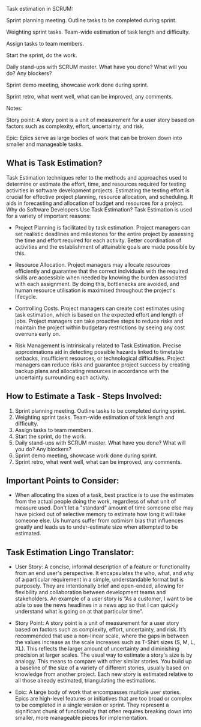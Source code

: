 Task estimation in SCRUM: 

Sprint planning meeting. Outline tasks to be completed during sprint. 

Weighting sprint tasks. Team-wide estimation of task length and difficulty. 

Assign tasks to team members. 

Start the sprint, do the work. 

Daily stand-ups with SCRUM master. What have you done? What will you do? Any blockers? 

Sprint demo meeting, showcase work done during sprint. 

Sprint retro, what went well, what can be improved, any comments. 

  

Notes: 

Story point: A story point is a unit of measurement for a user story based on factors such as complexity, effort, uncertainty, and risk.  

Epic: Epics serve as large bodies of work that can be broken down into smaller and manageable tasks. 

## What is Task Estimation?
Task Estimation techniques refer to the methods and approaches used to determine or estimate the effort, time, and resources required for testing activities in software development projects. Estimating the testing effort is crucial for effective project planning, resource allocation, and scheduling. It aids in forecasting and allocation of budget and resources for a project.
Why do Software Developers Use Task Estimation?
Task Estimation is used for a variety of important reasons:
-	Project Planning is facilitated by task estimation. Project managers can set realistic deadlines and milestones for the entire project by assessing the time and effort required for each activity. Better coordination of activities and the establishment of attainable goals are made possible by this.

-	Resource Allocation. Project managers may allocate resources efficiently and guarantee that the correct individuals with the required skills are accessible when needed by knowing the burden associated with each assignment. By doing this, bottlenecks are avoided, and human resource utilisation is maximised throughout the project's lifecycle.

-	Controlling Costs. Project managers can create cost estimates using task estimation, which is based on the expected effort and length of jobs. Project managers can take proactive steps to reduce risks and maintain the project within budgetary restrictions by seeing any cost overruns early on. 

-	Risk Management is intrinsically related to Task Estimation. Precise approximations aid in detecting possible hazards linked to timetable setbacks, insufficient resources, or technological difficulties. Project managers can reduce risks and guarantee project success by creating backup plans and allocating resources in accordance with the uncertainty surrounding each activity.

## How to Estimate a Task - Steps Involved:
1.	Sprint planning meeting. Outline tasks to be completed during sprint.
2.	Weighting sprint tasks. Team-wide estimation of task length and difficulty.
3.	Assign tasks to team members.
4.	Start the sprint, do the work.
5.	Daily stand-ups with SCRUM master. What have you done? What will you do? Any blockers?
6.	Sprint demo meeting, showcase work done during sprint.
7.	Sprint retro, what went well, what can be improved, any comments.

## Important Points to Consider:
-	When allocating the sizes of a task, best practice is to use the estimates from the actual people doing the work, regardless of what unit of measure used. Don't let a "standard" amount of time someone else may have picked out of selective memory to estimate how long it will take someone else. Us humans suffer from optimism bias that influences greatly and leads us to under-estimate size when attempted to be estimated.

## Task Estimation Lingo Translator:
-	User Story: A concise, informal description of a feature or functionality from an end user's perspective. It encapsulates the who, what, and why of a particular requirement in a simple, understandable format but is purposely. They are intentionally brief and open-ended, allowing for flexibility and collaboration between development teams and stakeholders. An example of a user story is “As a customer, I want to be able to see the news headlines in a news app so that I can quickly understand what is going on at that particular time”.

-	Story Point: A story point is a unit of measurement for a user story based on factors such as complexity, effort, uncertainty, and risk. It’s recommended that use a non-linear scale, where the gaps in between the values increase as the scale increases such as T-Shirt sizes (S, M, L, XL). This reflects the larger amount of uncertainty and diminishing precision at larger scales. The usual way to estimate a story's size is by analogy. This means to compare with other similar stories. You build up a baseline of the size of a variety of different stories, usually based on knowledge from another project. Each new story is estimated relative to all those already estimated, triangulating the estimations.

-	Epic: A large body of work that encompasses multiple user stories. Epics are high-level features or initiatives that are too broad or complex to be completed in a single version or sprint. They represent a significant chunk of functionality that often requires breaking down into smaller, more manageable pieces for implementation.